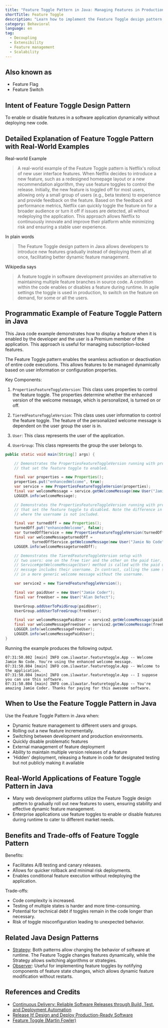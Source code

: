 ```yaml
---
title: "Feature Toggle Pattern in Java: Managing Features in Production Seamlessly"
shortTitle: Feature Toggle
description: "Learn how to implement the Feature Toggle design pattern in Java. This guide covers dynamic feature management, benefits, use cases, and practical examples to help you enhance your software development process."
category: Behavioral
language: en
tag:
  - Decoupling
  - Extensibility
  - Feature management
  - Scalability
---
```


## Also known as

* Feature Flag
* Feature Switch

## Intent of Feature Toggle Design Pattern

To enable or disable features in a software application dynamically without deploying new code.

## Detailed Explanation of Feature Toggle Pattern with Real-World Examples

Real-world Example

> A real-world example of the Feature Toggle pattern is Netflix's rollout of new user interface features. When Netflix
> decides to introduce a new feature, such as a redesigned homepage layout or a new recommendation algorithm, they use
> feature toggles to control the release. Initially, the new feature is toggled off for most users, allowing only a small
> group of users (e.g., beta testers) to experience and provide feedback on the feature. Based on the feedback and
> performance metrics, Netflix can quickly toggle the feature on for a broader audience or turn it off if issues are
> detected, all without redeploying the application. This approach allows Netflix to continuously innovate and improve
> their platform while minimizing risk and ensuring a stable user experience.

In plain words

> The Feature Toggle design pattern in Java allows developers to introduce new features gradually instead of deploying
> them all at once, facilitating better dynamic feature management.

Wikipedia says

> A feature toggle in software development provides an alternative to maintaining multiple feature branches in source
> code. A condition within the code enables or disables a feature during runtime. In agile settings the toggle is used in
> production, to switch on the feature on demand, for some or all the users.

## Programmatic Example of Feature Toggle Pattern in Java

This Java code example demonstrates how to display a feature when it is enabled by the developer and the user is a
Premium member of the application. This approach is useful for managing subscription-locked features.

The Feature Toggle pattern enables the seamless activation or deactivation of entire code executions. This allows
features to be managed dynamically based on user information or configuration properties.

Key Components:

1. `PropertiesFeatureToggleVersion`: This class uses properties to control the feature toggle. The properties determine
   whether the enhanced version of the welcome message, which is personalized, is turned on or off.

2. `TieredFeatureToggleVersion`: This class uses user information to control the feature toggle. The feature of the
   personalized welcome message is dependent on the user group the user is in.

3. `User`: This class represents the user of the application.

4. `UserGroup`: This class represents the group the user belongs to.

```java
public static void main(String[] args) {

    // Demonstrates the PropertiesFeatureToggleVersion running with properties
    // that set the feature toggle to enabled.

    final var properties = new Properties();
    properties.put("enhancedWelcome", true);
    var service = new PropertiesFeatureToggleVersion(properties);
    final var welcomeMessage = service.getWelcomeMessage(new User("Jamie No Code"));
    LOGGER.info(welcomeMessage);

    // Demonstrates the PropertiesFeatureToggleVersion running with properties
    // that set the feature toggle to disabled. Note the difference in the printed welcome message
    // where the username is not included.

    final var turnedOff = new Properties();
    turnedOff.put("enhancedWelcome", false);
    var turnedOffService = new PropertiesFeatureToggleVersion(turnedOff);
    final var welcomeMessageturnedOff =
            turnedOffService.getWelcomeMessage(new User("Jamie No Code"));
    LOGGER.info(welcomeMessageturnedOff);

    // Demonstrates the TieredFeatureToggleVersion setup with
    // two users: one on the free tier and the other on the paid tier. When the
    // Service#getWelcomeMessage(User) method is called with the paid user, the welcome
    // message includes their username. In contrast, calling the same service with the free tier user results
    // in a more generic welcome message without the username.

    var service2 = new TieredFeatureToggleVersion();

    final var paidUser = new User("Jamie Coder");
    final var freeUser = new User("Alan Defect");

    UserGroup.addUserToPaidGroup(paidUser);
    UserGroup.addUserToFreeGroup(freeUser);

    final var welcomeMessagePaidUser = service2.getWelcomeMessage(paidUser);
    final var welcomeMessageFreeUser = service2.getWelcomeMessage(freeUser);
    LOGGER.info(welcomeMessageFreeUser);
    LOGGER.info(welcomeMessagePaidUser);
}
```

Running the example produces the following output.

```
07:31:50.802 [main] INFO com.iluwatar.featuretoggle.App -- Welcome Jamie No Code. You're using the enhanced welcome message.
07:31:50.804 [main] INFO com.iluwatar.featuretoggle.App -- Welcome to the application.
07:31:50.804 [main] INFO com.iluwatar.featuretoggle.App -- I suppose you can use this software.
07:31:50.804 [main] INFO com.iluwatar.featuretoggle.App -- You're amazing Jamie Coder. Thanks for paying for this awesome software.
```

## When to Use the Feature Toggle Pattern in Java

Use the Feature Toggle Pattern in Java when:

* Dynamic feature management to different users and groups.
* Rolling out a new feature incrementally.
* Switching between development and production environments.
* Quickly disable problematic features
* External management of feature deployment
* Ability to maintain multiple version releases of a feature
* 'Hidden' deployment, releasing a feature in code for designated testing but not publicly making it available

## Real-World Applications of Feature Toggle Pattern in Java

* Many web development platforms utilize the Feature Toggle design pattern to gradually roll out new features to users,
  ensuring stability and effective dynamic feature management.
* Enterprise applications use feature toggles to enable or disable features during runtime to cater to different market
  needs.

## Benefits and Trade-offs of Feature Toggle Pattern

Benefits:

* Facilitates A/B testing and canary releases.
* Allows for quicker rollback and minimal risk deployments.
* Enables conditional feature execution without redeploying the application.

Trade-offs:

* Code complexity is increased.
* Testing of multiple states is harder and more time-consuming.
* Potential for technical debt if toggles remain in the code longer than necessary.
* Risk of toggle misconfiguration leading to unexpected behavior.

## Related Java Design Patterns

* [Strategy](https://java-design-patterns.com/patterns/strategy/): Both patterns allow changing the behavior of software
  at runtime. The Feature Toggle changes features dynamically, while the Strategy allows switching algorithms or
  strategies.
* [Observer](https://java-design-patterns.com/patterns/observer/): Useful for implementing feature toggles by notifying
  components of feature state changes, which allows dynamic feature modification without restarts.

## References and Credits

* [Continuous Delivery: Reliable Software Releases through Build, Test, and Deployment Automation](https://amzn.to/4488ESM)
* [Release It! Design and Deploy Production-Ready Software](https://amzn.to/3UoeJY4)
* [Feature Toggle (Martin Fowler)](http://martinfowler.com/bliki/FeatureToggle.html)
